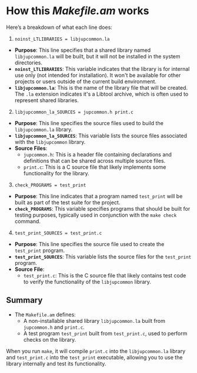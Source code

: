 # How this _Makefile.am_ works

Here’s a breakdown of what each line does:

1. `noinst_LTLIBRARIES = libjupcommon.la`
- **Purpose**: This line specifies that a shared library named `libjupcommon.la` will be built, but it will not be installed in the system directories.
- **`noinst_LTLIBRARIES`**: This variable indicates that the library is for internal use only (not intended for installation). It won't be available for other projects or users outside of the current build environment.
- **`libjupcommon.la`**: This is the name of the library file that will be created. The `.la` extension indicates it's a Libtool archive, which is often used to represent shared libraries.

2. `libjupcommon_la_SOURCES = jupcommon.h print.c`
- **Purpose**: This line specifies the source files used to build the `libjupcommon.la` library.
- **`libjupcommon_la_SOURCES`**: This variable lists the source files associated with the `libjupcommon` library.
- **Source Files**:
  - `jupcommon.h`: This is a header file containing declarations and definitions that can be shared across multiple source files.
  - `print.c`: This is a C source file that likely implements some functionality for the library.

3. `check_PROGRAMS = test_print`
- **Purpose**: This line indicates that a program named `test_print` will be built as part of the test suite for the project.
- **`check_PROGRAMS`**: This variable specifies programs that should be built for testing purposes, typically used in conjunction with the `make check` command.
  
4. `test_print_SOURCES = test_print.c`
- **Purpose**: This line specifies the source file used to create the `test_print` program.
- **`test_print_SOURCES`**: This variable lists the source files for the `test_print` program.
- **Source File**:
  - `test_print.c`: This is the C source file that likely contains test code to verify the functionality of the `libjupcommon` library.

## Summary

- The `Makefile.am` defines:
  - A non-installable shared library `libjupcommon.la` built from `jupcommon.h` and `print.c`.
  - A test program `test_print` built from `test_print.c`, used to perform checks on the library.
  
When you run `make`, it will compile `print.c` into the `libjupcommon.la` library and `test_print.c` into the `test_print` executable, allowing you to use the library internally and test its functionality.